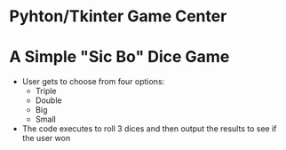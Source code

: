 <h1>Pyhton/Tkinter Game Center</h1>

<h1>A Simple "Sic Bo" Dice Game</h1>

- User gets to choose from four options:
  - Triple
  - Double
  - Big
  - Small
- The code executes to roll 3 dices and then output the results to see if the user won
